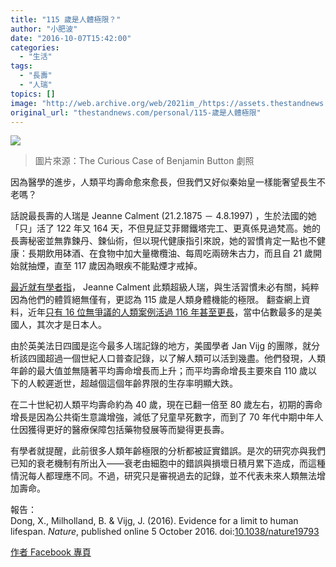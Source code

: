 ```yaml
---
title: "115 歲是人體極限？"
author: "小肥波"
date: "2016-10-07T15:42:00"
categories:
  - "生活"
tags:
  - "長壽"
  - "人瑞"
topics: []
image: "http://web.archive.org/web/2021im_/https://assets.thestandnews.com/media/photos/maxresdefault-1_aR9uj.png"
original_url: "thestandnews.com/personal/115-歲是人體極限"
---
```

![](http://web.archive.org/web/2021im_/https://assets.thestandnews.com/media/photos/maxresdefault-1_aR9uj.png)
> 圖片來源：The Curious Case of Benjamin Button 劇照

因為醫學的進步，人類平均壽命愈來愈長，但我們又好似秦始皇一樣能奢望長生不老嗎？

話說最長壽的人瑞是 Jeanne Calment (21.2.1875 － 4.8.1997) ，生於法國的她「只」活了 122 年又 164 天，不但見証艾菲爾鐵塔完工、更真係見過梵高。她的長壽秘密並無靠鍊丹、鍊仙術，但以現代健康指引來說，她的習慣肯定一點也不健康：長期飲用砵酒、在食物中加大量橄欖油、每周吃兩磅朱古力，而且自 21 歲開始就抽煙，直至 117 歲因為眼疾不能點煙才戒掉。

[最近就有學者指](http://web.archive.org/web/20211229103421/http://www.nature.com/nature/journal/vaop/ncurrent/full/nature19793.html)， Jeanne Calment 此類超級人瑞，與生活習慣未必有關，純粹因為他們的體質絕無僅有，更認為 115 歲是人類身體機能的極限。 翻查網上資料，近年[只有 16 位無爭議的人類案例活過 116 年甚至更長](http://web.archive.org/web/20211229103421/https://zh.wikipedia.org/wiki/%E8%B6%85%E7%B4%9A%E4%BA%BA%E7%91%9E#115.E6.AD.B2.E4.BB.A5.E4.B8.8A.E7.9A.84.E8.B6.85.E7.B4.9A.E4.BA.BA.E7.91.9E.EF.BC.88.E7.84.A1.E7.88.AD.E8.AD.B0.EF.BC.89)，當中佔數最多的是美國人，其次才是日本人。

由於英美法日四國是迄今最多人瑞記錄的地方，美國學者 Jan Vijg 的團隊，就分析該四國超過一個世紀人口普查記錄，以了解人類可以活到幾盡。他們發現，人類年齡的最大值並無隨著平均壽命增長而上升；而平均壽命增長主要來自 110 歲以下的人較遲逝世，超越個這個年齡界限的生存率明顯大跌。

在二十世紀初人類平均壽命約為 40 歲，現在已翻一倍至 80 歲左右，初期的壽命增長是因為公共衛生意識增強，減低了兒童早死數字，而到了 70 年代中期中年人仕因獲得更好的醫療保障包括藥物發展等而變得更長壽。

有學者就提醒，此前很多人類年齡極限的分析都被証實錯誤。是次的研究亦與我們已知的衰老機制有所出入——衰老由細胞中的錯誤與損壞日積月累下造成，而這種情況每人都理應不同。不過，研究只是審視過去的記錄，並不代表未來人類無法增加壽命。

報告：  
Dong, X., Milholland, B. & Vijg, J. (2016). Evidence for a limit to human lifespan. _Nature_, published online 5 October 2016. doi:[10.1038/nature19793](http://web.archive.org/web/20211229103421/http://www.nature.com/nature/journal/vaop/ncurrent/full/nature19793.html)

[作者 Facebook 專頁](http://web.archive.org/web/20211229103421/https://www.facebook.com/siufeiball/)
